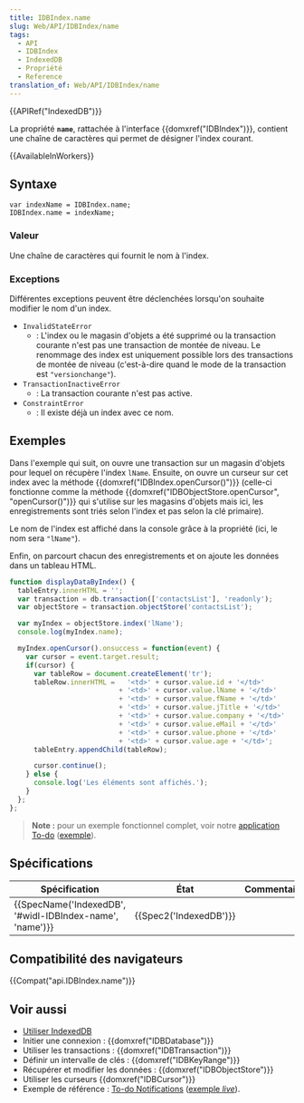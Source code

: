 ```yaml
---
title: IDBIndex.name
slug: Web/API/IDBIndex/name
tags:
  - API
  - IDBIndex
  - IndexedDB
  - Propriété
  - Reference
translation_of: Web/API/IDBIndex/name
---
```

{{APIRef("IndexedDB")}}

La propriété **`name`**, rattachée à l'interface {{domxref("IDBIndex")}}, contient une chaîne de caractères qui permet de désigner l'index courant.

{{AvailableInWorkers}}

## Syntaxe

    var indexName = IDBIndex.name;
    IDBIndex.name = indexName;

### Valeur

Une chaîne de caractères qui fournit le nom à l'index.

### Exceptions

Différentes exceptions peuvent être déclenchées lorsqu'on souhaite modifier le nom d'un index.

- `InvalidStateError`
  - : L'index ou le magasin d'objets a été supprimé ou la transaction courante n'est pas une transaction de montée de niveau. Le renommage des index est uniquement possible lors des transactions de montée de niveau (c'est-à-dire quand le mode de la transaction est `"versionchange"`).
- `TransactionInactiveError`
  - : La transaction courante n'est pas active.
- `ConstraintError`
  - : Il existe déjà un index avec ce nom.

## Exemples

Dans l'exemple qui suit, on ouvre une transaction sur un magasin d'objets pour lequel on récupère l'index `lName`. Ensuite, on ouvre un curseur sur cet index avec la méthode {{domxref("IDBIndex.openCursor()")}} (celle-ci fonctionne comme la méthode {{domxref("IDBObjectStore.openCursor", "openCursor()")}} qui s'utilise sur les magasins d'objets mais ici, les enregistrements sont triés selon l'index et pas selon la clé primaire).

Le nom de l'index est affiché dans la console grâce à la propriété (ici, le nom sera `"lName"`).

Enfin, on parcourt chacun des enregistrements et on ajoute les données dans un tableau HTML.

```js
function displayDataByIndex() {
  tableEntry.innerHTML = '';
  var transaction = db.transaction(['contactsList'], 'readonly');
  var objectStore = transaction.objectStore('contactsList');

  var myIndex = objectStore.index('lName');
  console.log(myIndex.name);

  myIndex.openCursor().onsuccess = function(event) {
    var cursor = event.target.result;
    if(cursor) {
      var tableRow = document.createElement('tr');
      tableRow.innerHTML =   '<td>' + cursor.value.id + '</td>'
                           + '<td>' + cursor.value.lName + '</td>'
                           + '<td>' + cursor.value.fName + '</td>'
                           + '<td>' + cursor.value.jTitle + '</td>'
                           + '<td>' + cursor.value.company + '</td>'
                           + '<td>' + cursor.value.eMail + '</td>'
                           + '<td>' + cursor.value.phone + '</td>'
                           + '<td>' + cursor.value.age + '</td>';
      tableEntry.appendChild(tableRow);

      cursor.continue();
    } else {
      console.log('Les éléments sont affichés.');
    }
  };
};
```

> **Note :** pour un exemple fonctionnel complet, voir notre [application To-do](https://github.com/mdn/to-do-notifications/) ([exemple](https://mdn.github.io/to-do-notifications/)).

## Spécifications

| Spécification                                                                | État                         | Commentaires |
| ---------------------------------------------------------------------------- | ---------------------------- | ------------ |
| {{SpecName('IndexedDB', '#widl-IDBIndex-name', 'name')}} | {{Spec2('IndexedDB')}} |              |

## Compatibilité des navigateurs

{{Compat("api.IDBIndex.name")}}

## Voir aussi

- [Utiliser IndexedDB](/fr/docs/Web/API/API_IndexedDB/Using_IndexedDB)
- Initier une connexion : {{domxref("IDBDatabase")}}
- Utiliser les transactions : {{domxref("IDBTransaction")}}
- Définir un intervalle de clés : {{domxref("IDBKeyRange")}}
- Récupérer et modifier les données : {{domxref("IDBObjectStore")}}
- Utiliser les curseurs {{domxref("IDBCursor")}}
- Exemple de référence : [To-do Notifications](https://github.com/mdn/to-do-notifications/tree/gh-pages) ([exemple _live_](https://mdn.github.io/to-do-notifications/)).

